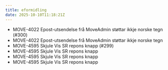 ```yaml
---
title: eformidling
date: 2025-10-10T11:18:21Z
---
```

- MOVE-4022 Epost-utsendelse frå MoveAdmin støttar ikkje norske tegn (#300)
- MOVE-4022 Epost-utsendelse frå MoveAdmin støttar ikkje norske tegn
- MOVE-4595 Skjule Vis SR repons knapp (#299)
- MOVE-4595 Skjule Vis SR repons knapp
- MOVE-4595 Skjule Vis SR repons knapp
- MOVE-4595 Skjule Vis SR repons knapp

